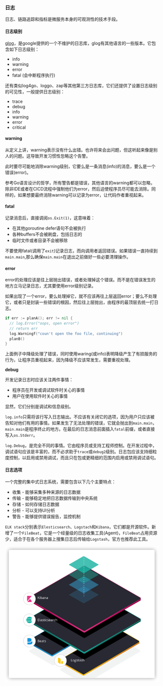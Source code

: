 ### 日志



日志、链路追踪和指标是微服务本身的可观测性的技术手段。



#### 日志级别

[glog](https://github.com/golang/glog)，是google提供的一个不维护的日志库，glog有其他语言的一些版本。它包含如下日志级别：

+ info
+ warning
+ error
+ fatal (会中断程序执行)

还有类似log4go、loggo、zap等其他第三方日志库，它们还提供了设置日志级别的可见性，一般提供日志级别：

+ trace
+ debug
+ info
+ warning
+ error
+ critical



#### warning

从定义上讲，warning表示没有什么出错。也许将来会出问题，但这听起来像是别人的问题。这导致开发习惯性忽略这个告警。

此时要尽可能地消除warning级别，它要么是一条消息(info)的消息，要么是一个错误(error)。



参考Go语言设计的哲学，所有警告都是错误，其他语言的warning都可以忽略，除非IDE或者在CICD流程中强制他们为error，然后迫使程序员尽可能去消除。同样的，如果想要最终消除warning可以记录为error，让代码作者重视起来。

#### fatal

记录消息后，直接调阅`os.Exit(1)`，这意味着：

+ 在其他goroutine defer语句不会被执行
+ 各种buffers不会被刷盘，包括日志的
+ 临时文件或者目录不会被移除

不要使用fatal(调用了`exit`)记录日志，而向调用者返回错误。如果错误一直持续到`main.main`,那么确保`main.main`在退出之前做好一些必要清理操作。

#### error

error的处理应该是往上层抛出错误，或者处理掉这个错误。而不是在错误发生的地方立马记录日志，尤其要使用error级别记录。

如果出现了一个error，要么处理掉它，就不应该再往上层返回error；要么不处理它，或者只是封装一些错误的根因，然后往上层抛出，由程序的最顶层去统一打日志。

```go
if err := planA(); err != nil {
  // log.Error("oops, open error")
  // return err
  log.Warningf("coun't open the foo file, continuing")
  planB()
}
```

上面例子中降级处理了错误，同时使用waring(或info)表明降级产生了有损服务的行为，让程序员重视起来，因为降级不应该常发生，需要重视处理。

**debug**

开发记录日志时应该关注两件事情：

+ 程序员在开发或调试软件时关心的事情
+ 用户在使用软件时关心的事情

显然，它们分别是调试和信息级别。

`log.info`只需将该行写入日志输出。不应该有关闭它的选项，因为用户只应该被告知对他们有用的事情。如果发生了无法处理的错误，它就会抛出到`main.main`，`main.main`是程序终止的地方。在最后的日志消息前面插入`fatal`前缀，或者直接写入`os.Stderr`。



`log.Debug`，是完全不同的事情。它由程序员或支持工程师控制。在开发过程中，调试语句应该是丰富的，而不必求助于`trace`或`debug2`级别。日志包应该支持细粒度控制，以启用或禁用调试，而且只在包或更精细的范围内启用或禁用调试语句。



#### 日志选项



一个完整的集中式日志系统，需要包含以下几个主要特点：

+ 收集 - 能够采集多种来源的日志数据
+ 传输 - 能够稳定地把日志数据传输到中央系统
+ 存储 - 如何存储日志数据
+ 分析 - 可以支持UI分析
+ 警告 - 能够提供错误报告，监控机制

`ELK stack`分别表示`Elesticsearch`、`Logstach`和`Kibana`，它们都是开源软件。新增了一个`FileBeat`，它是一个经量级的日志收集工具(Agent)，`FileBeat`占用资源少，适合于在各个服务器上搜集日志后传输给`Logstash`，官方也推荐此工具。

![image](https://github.com/lecc2cc/microgo/blob/master/images/10-01-2021-06-22-23.png?raw=true)





